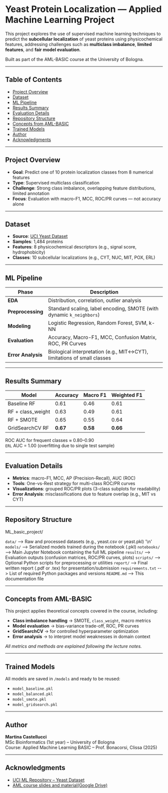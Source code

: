 # Yeast Protein Localization — Applied Machine Learning Project

This project explores the use of supervised machine learning techniques to predict the **subcellular localization** of yeast proteins using physicochemical features, addressing challenges such as **multiclass imbalance**, **limited features**, and **fair model evaluation**.  

Built as part of the AML-BASIC course at the University of Bologna.

---
## Table of Contents
- [Project Overview](#project-overview)
- [Dataset](#dataset)
- [ML Pipeline](#ml-pipeline)
- [Results Summary](#results-summary)
- [Evaluation Details](#evaluation-details)
- [Repository Structure](#repository-structure)
- [Concepts from AML-BASIC](#concepts-from-aml-basic)
- [Trained Models](#trained-models)
- [Author](#author)
- [Acknowledgments](#acknowledgments)
---

## Project Overview

- **Goal**: Predict one of 10 protein localization classes from 8 numerical features
- **Type**: Supervised multiclass classification
- **Challenge**: Strong class imbalance, overlapping feature distributions, limited annotation
- **Focus**: Evaluation with macro-F1, MCC, ROC/PR curves — not accuracy alone

---

## Dataset

- **Source**: [UCI Yeast Dataset](https://archive.ics.uci.edu/ml/datasets/Yeast)
- **Samples**: 1,484 proteins  
- **Features**: 8 physicochemical descriptors (e.g., signal score, hydrophobicity)  
- **Classes**: 10 subcellular localizations (e.g., CYT, NUC, MIT, POX, ERL)

---

## ML Pipeline

| Phase             | Description |
|------------------|-------------|
| **EDA**          | Distribution, correlation, outlier analysis |
| **Preprocessing**| Standard scaling, label encoding, SMOTE (with dynamic `k_neighbors`) |
| **Modeling**     | Logistic Regression, Random Forest, SVM, k-NN |
| **Evaluation**   | Accuracy, Macro-F1, MCC, Confusion Matrix, ROC, PR Curves |
| **Error Analysis**| Biological interpretation (e.g., MIT↔CYT), limitations of small classes |

---

## Results Summary

| Model              | Accuracy | Macro F1 | Weighted F1 |
|-------------------|----------|----------|-------------|
| Baseline RF       | 0.61     | 0.46     | 0.61        |
| RF + class_weight | 0.63     | 0.49     | 0.61        |
| RF + SMOTE        | 0.65     | 0.55     | 0.64        |
| GridSearchCV RF   | **0.67** | **0.58** | **0.66**    |

ROC AUC for frequent classes ≈ 0.80–0.90  
`ERL` AUC = 1.00 (overfitting due to single test sample)

---

## Evaluation Details

- **Metrics**: macro-F1, MCC, AP (Precision-Recall), AUC (ROC)
- **Tools**: One-vs-Rest strategy for multi-class ROC/PR curves
- **Visualizations**: grouped ROC/PR plots (3-class subplots for readability)
- **Error Analysis**: misclassifications due to feature overlap (e.g., MIT vs CYT)

---

## Repository Structure

ML_basic_project/

`data/` --> Raw and processed datasets (e.g., yeast.csv or yeast.pkl) '\n'
`models/` --> Serialized models trained during the notebook (.pkl)
`notebooks/` --> Main Jupyter Notebook containing the full ML pipeline
`results/` --> Evaluation outputs (confusion matrices, ROC/PR curves, plots)
`scripts/` --> Optional Python scripts for preprocessing or utilities
`report/` --> Final written report (.pdf or .tex) for presentation/submission
`requirements.txt` --> List of required Python packages and versions
`README.md` -->  This documentation file

---

## Concepts from AML-BASIC

This project applies theoretical concepts covered in the course, including:

- **Class imbalance handling** → SMOTE, `class_weight`, macro metrics
- **Model evaluation** → bias-variance trade-off, ROC, PR curves
- **GridSearchCV** → for controlled hyperparameter optimization
- **Error analysis** → to interpret model weaknesses in domain context

_All metrics and methods are explained following the lecture notes._

---

## Trained Models

All models are saved in `/models` and ready to be reused:

- `model_baseline.pkl`
- `model_balanced.pkl`
- `model_smote.pkl`
- `model_gridsearch.pkl`

---

## Author

**Martina Castellucci**  
MSc Bioinformatics (1st year) – University of Bologna  
Course: Applied Machine Learning BASIC – Prof. Bonacorsi, Clissa (2025)

---

## Acknowledgments

- [UCI ML Repository – Yeast Dataset](https://archive.ics.uci.edu/ml/datasets/Yeast)
- [AML course slides and material(Google Drive)](https://drive.google.com/drive/folders/1ZrQpF_F9E45yQTO9mG8Izr3LaECVH0aH)

